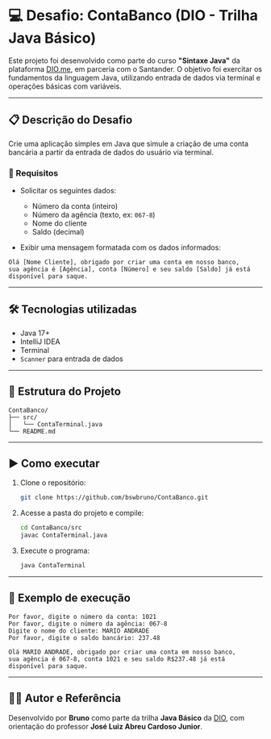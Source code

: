 
# 💻 Desafio: ContaBanco (DIO - Trilha Java Básico)

Este projeto foi desenvolvido como parte do curso **"Sintaxe Java"** da plataforma [DIO.me](https://www.dio.me/), em parceria com o Santander. O objetivo foi exercitar os fundamentos da linguagem Java, utilizando entrada de dados via terminal e operações básicas com variáveis.

---

## 📋 Descrição do Desafio

Crie uma aplicação simples em Java que simule a criação de uma conta bancária a partir da entrada de dados do usuário via terminal.

### 🧾 Requisitos

- Solicitar os seguintes dados:
  - Número da conta (inteiro)
  - Número da agência (texto, ex: `067-8`)
  - Nome do cliente
  - Saldo (decimal)
  
- Exibir uma mensagem formatada com os dados informados:

```
Olá [Nome Cliente], obrigado por criar uma conta em nosso banco,
sua agência é [Agência], conta [Número] e seu saldo [Saldo] já está disponível para saque.
```

---

## 🛠️ Tecnologias utilizadas

- Java 17+
- IntelliJ IDEA 
- Terminal 
- `Scanner` para entrada de dados

---

## 📂 Estrutura do Projeto

```
ContaBanco/
├── src/
│   └── ContaTerminal.java
└── README.md
```

---

## ▶️ Como executar

1. Clone o repositório:
   ```bash
   git clone https://github.com/bswbruno/ContaBanco.git
   ```

2. Acesse a pasta do projeto e compile:
   ```bash
   cd ContaBanco/src
   javac ContaTerminal.java
   ```

3. Execute o programa:
   ```bash
   java ContaTerminal
   ```

---

## 🧪 Exemplo de execução

```
Por favor, digite o número da conta: 1021
Por favor, digite o número da agência: 067-8
Digite o nome do cliente: MARIO ANDRADE
Por favor, digite o saldo bancário: 237.48

Olá MARIO ANDRADE, obrigado por criar uma conta em nosso banco,
sua agência é 067-8, conta 1021 e seu saldo R$237.48 já está disponível para saque.
```

---

## 👨‍🏫 Autor e Referência

Desenvolvido por **Bruno** como parte da trilha **Java Básico** da [DIO](https://www.dio.me/), com orientação do professor **José Luiz Abreu Cardoso Junior**.
